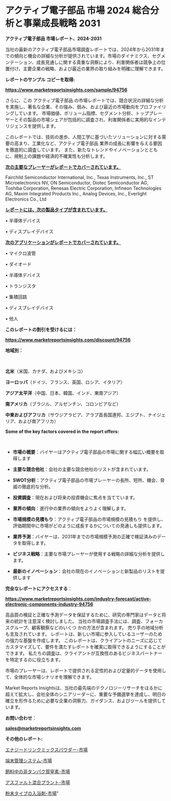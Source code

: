# アクティブ電子部品 市場 2024 総合分析と事業成長戦略 2031

<strong>アクティブ電子部品 市場レポート、2024-2031</strong>

当社の最新のアクティブ電子部品市場調査レポートでは、2024年から2031年までの傾向と機会の詳細な分析が提供されています。市場のダイナミクス、セグメンテーション、成長見通しに関する貴重な洞察により、利害関係者は競争上の位置付け、主要企業の戦略、および最近の業界の取り組みを明確に理解できます。



<strong>レポートのサンプル コピーを取得:</strong> <a href=https://www.marketreportsinsights.com/sample/94756>

<strong><u>https://www.marketreportsinsights.com/sample/94756</u></strong></a>

さらに、この アクティブ電子部品 の市場レポートでは、競合状況の詳細な分析を実施し、著名な企業、その強み、弱み、および最近の市場動向をプロファイリングしています。 市場価値、ボリューム指標、セグメント分析、トッププレーヤーとその製品の市場シェアが包括的に調査され、利害関係者に実用的なインテリジェンスを提供します。

このレポートでは、技術の進歩、人間工学に基づいたソリューションに対する需要の高まり、工業化など、アクティブ電子部品 業界の成長に影響を与える要因を徹底的に調査しています。 また、新たなトレンドやイノベーションとともに、規制上の課題や経済的不確実性も分析します。



<strong><u>次の主要なプレーヤーがレポートでカバーされています。</u></strong>

Fairchild Semiconductor International, Inc., Texas Instruments, Inc., ST Microelectronics NV, ON Semiconductor, Diotec Semiconductor AG, Toshiba Corporation, Renesas Electric Corporation, Infineon Technologies AG, Maxim Integrated Products Inc., Analog Devices, Inc., Everlight Electronics Co., Ltd



<strong><u><b>レポートには、次の製品タイプが含まれています。</b></u></strong>

• 半導体デバイス

• ディスプレイデバイス



<strong><u><b>次のアプリケーションがレポートでカバーされています。</b></u></strong>

• マイクロ波管

• ダイオード

• 半導体デバイス

• トランジスタ

• 集積回路

• ディスプレイデバイス

• 他人



<strong><b>このレポートの割引を受けるには：</b></strong>

<a href=https://www.marketreportsinsights.com/discount/94756>

<strong><u>https://www.marketreportsinsights.com/discount/94756</u></strong></a>



<strong>地域別：</strong>

<strong> </strong>



<strong>北米</strong>（米国、カナダ、およびメキシコ）



<strong>ヨーロッパ</strong>（ドイツ、フランス、英国、ロシア、イタリア）



<strong>アジア太平洋</strong>（中国、日本、韓国、インド、東南アジア）



<strong>南アメリカ</strong>（ブラジル、アルゼンチン、コロンビアなど）



<strong>中東およびアフリカ</strong>（サウジアラビア、アラブ首長国連邦、エジプト、ナイジェリア、および南アフリカ）



<strong>Some of the key factors covered in the report offers:</strong>

<strong> </strong>
<ul>
  <li>

<strong>市場の概要</strong>：バイヤーはアクティブ電子部品の市場に関する幅広い概要を取得します</li>
  <li>

<strong>主要な競合他社</strong>：会社の主要な競合他社のリストが含まれています。</li>
  <li>

<strong>SWOT分析</strong>：アクティブ電子部品の市場プレーヤーの長所、短所、機会、脅威の徹底的な分析。</li>
  <li>

<strong>投資調査</strong>：現在および将来の投資機会に焦点を当てています。</li>
  <li>

<strong>業界の傾向</strong>：進行中の業界の傾向をよりよく理解します。</li>
  <li>

<strong>市場規模の見積もり</strong>：アクティブ電子部品の市場規模の見積もり を提供し、評価期間中に市場がどのように成長するかについての見通しも提供します。</li>
  <li>

<strong>業界予測</strong>：バイヤーは、2031年までの市場規模予測の正確で検証済みのデータを取得します。</li>
  <li>

<strong>ビジネス戦略</strong>：主要な市場プレーヤーが使用する戦略の詳細な分析を提供します。</li>
  <li>

<strong>最新のイノベーション</strong>：会社の現在のイノベーションと新製品のリストを提供します</li>
</ul>


<strong>完全なレポートにアクセスする</strong>：

<a href=https://www.marketreportsinsights.com/industry-forecast/active-electronic-components-industry-94756>

<strong><u>https://www.marketreportsinsights.com/industry-forecast/active-electronic-components-industry-94756</u></strong></a>

高品質の検証と正確な予測データを保証するために、研究の専門家はデータと将来の統計を注意深く検討しました。 当社の市場調査手法には、調査、フォーカスグループ、顧客観察などのいくつ かの方法が含まれます。 売り手の地域分析も言及されています。 レポートは、新しい市場に参入しているユーザーのための強力な基盤を作成します。 このレポートは、クライアントのニーズに応じてカスタマイズして、要件を満たすレポートを確実に取得できるようにすることができます。 私たちの調査は、クライアントが互換性のあるビジネスパートナーを特定するのに役立ちます。

市場のプレーヤーは、レポートで提供される定性的および定量的データを使用して、全体的な市場シナリオを理解できます。

Market Reports Insightsは、当社の最先端のテクノロジーリサーチをはるかに超えて拡大し、会社全体のシニアリーダーに、重要な予備選挙を達成し、明日の確立を形作るために必要な企業の洞察力、ガイダンス、およびツールを提供しています。



<strong><b>お問い合わせ</b></strong>：

<a href=mailto:sales@marketreportsinsights.com>

<strong><u>sales@marketreportsinsights.com</u></strong></a>



<strong>その他のレポート:</strong>

<a href=https://www.linkedin.com/pulse/エナジードリンクミックスパウダー-市場-2030-年までの需要に焦点を当てた-yyfff/>エナジードリンクミックスパウダー-市場</a>

<a href=https://www.linkedin.com/pulse/端末管理システム-市場-2023-swot-分析と成長率-2030-pr-news-hub-vlo8f/>端末管理システム-市場</a>

<a href=https://www.linkedin.com/pulse/飼料中の非タンパク質窒素-市場-2030-年までの需要に焦点を当てた-fdlyf/>飼料中の非タンパク質窒素-市場</a>

<a href=https://www.linkedin.com/pulse/アスファルト混合プラント-市場-2023-競争分析と事業成長-2030-ytzmf/>アスファルト混合プラント-市場</a>

<a href=https://www.linkedin.com/pulse/粉末タイプの入浴剤-市場-2023-swot-分析と最新イノベーション-2030-pr-news-hub-lvprc/>粉末タイプの入浴剤-市場</a>"
